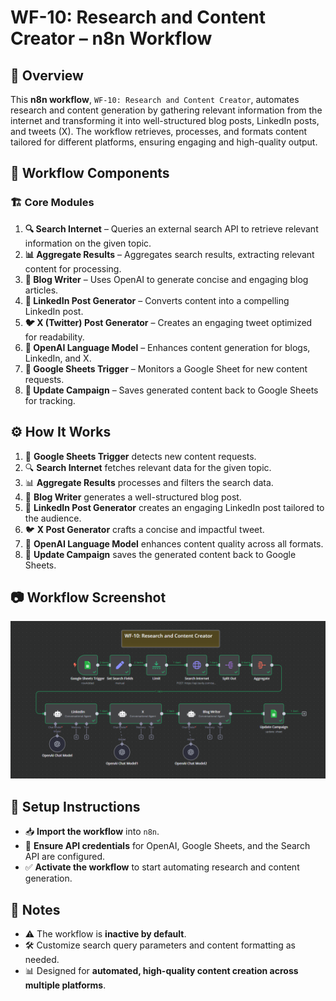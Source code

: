 # WF-10: Research and Content Creator – n8n Workflow

## 📌 Overview
This **n8n workflow**, `WF-10: Research and Content Creator`, automates research and content generation by gathering relevant information from the internet and transforming it into well-structured blog posts, LinkedIn posts, and tweets (X). The workflow retrieves, processes, and formats content tailored for different platforms, ensuring engaging and high-quality output.

## 🔧 Workflow Components
### 🏗️ Core Modules
1. **🔍 Search Internet** – Queries an external search API to retrieve relevant information on the given topic.
2. **📊 Aggregate Results** – Aggregates search results, extracting relevant content for processing.
3. **📝 Blog Writer** – Uses OpenAI to generate concise and engaging blog articles.
4. **🔗 LinkedIn Post Generator** – Converts content into a compelling LinkedIn post.
5. **🐦 X (Twitter) Post Generator** – Creates an engaging tweet optimized for readability.
6. **🧠 OpenAI Language Model** – Enhances content generation for blogs, LinkedIn, and X.
7. **📂 Google Sheets Trigger** – Monitors a Google Sheet for new content requests.
8. **📝 Update Campaign** – Saves generated content back to Google Sheets for tracking.

## ⚙️ How It Works
1. 📂 **Google Sheets Trigger** detects new content requests.
2. 🔍 **Search Internet** fetches relevant data for the given topic.
3. 📊 **Aggregate Results** processes and filters the search data.
4. 📝 **Blog Writer** generates a well-structured blog post.
5. 🔗 **LinkedIn Post Generator** creates an engaging LinkedIn post tailored to the audience.
6. 🐦 **X Post Generator** crafts a concise and impactful tweet.
7. 🧠 **OpenAI Language Model** enhances content quality across all formats.
8. 📄 **Update Campaign** saves the generated content back to Google Sheets.

## 📷 Workflow Screenshot
![WF-10 Screenshot](WF10.png)

## 🚀 Setup Instructions
- 📥 **Import the workflow** into `n8n`.
- 🔑 **Ensure API credentials** for OpenAI, Google Sheets, and the Search API are configured.
- ✅ **Activate the workflow** to start automating research and content generation.

## 📝 Notes
- ⚠️ The workflow is **inactive by default**.
- 🛠️ Customize search query parameters and content formatting as needed.
- 📊 Designed for **automated, high-quality content creation across multiple platforms**.
